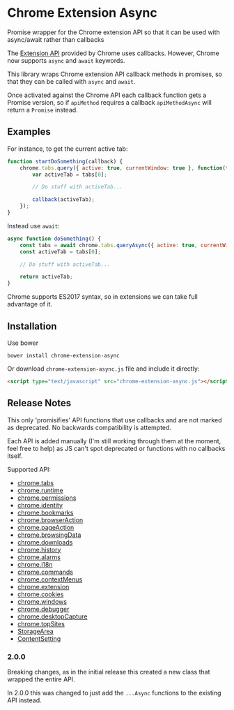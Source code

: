 # Chrome Extension Async
Promise wrapper for the Chrome extension API so that it can be used with async/await rather than callbacks

The [Extension API](https://developer.chrome.com/extensions) provided by Chrome uses callbacks. 
However, Chrome now supports `async` and `await` keywords.

This library wraps Chrome extension API callback methods in promises, so that they can be called with `async` and `await`.

Once activated against the Chrome API each callback function gets a Promise version, so if `apiMethod` requires a callback `apiMethodAsync` will return a `Promise` instead.

## Examples
For instance, to get the current active tab:

```javascript
function startDoSomething(callback) {
    chrome.tabs.query({ active: true, currentWindow: true }, function(tabs) {
        var activeTab = tabs[0];

        // Do stuff with activeTab...

        callback(activeTab);
    });
}
```

Instead use `await`:

```javascript
async function doSomething() {
    const tabs = await chrome.tabs.queryAsync({ active: true, currentWindow: true });
    const activeTab = tabs[0];

    // Do stuff with activeTab...

    return activeTab;
}
```

Chrome supports ES2017 syntax, so in extensions we can take full advantage of it.

## Installation
Use bower
```
bower install chrome-extension-async
```

Or download `chrome-extension-async.js` file and include it directly:
```html
<script type="text/javascript" src="chrome-extension-async.js"></script>
```

## Release Notes
This only 'promisifies' API functions that use callbacks and are not marked as deprecated. 
No backwards compatibility is attempted.

Each API is added manually (I'm still working through them at the moment, feel free to help) as JS can't spot deprecated or functions with no callbacks itself.

Supported API:

- [chrome.tabs](https://developer.chrome.com/extensions/tabs)
- [chrome.runtime](https://developer.chrome.com/extensions/runtime)
- [chrome.permissions](https://developer.chrome.com/extensions/permissions)
- [chrome.identity](https://developer.chrome.com/extensions/identity)
- [chrome.bookmarks](https://developer.chrome.com/extensions/bookmarks)
- [chrome.browserAction](https://developer.chrome.com/extensions/browserAction)
- [chrome.pageAction](https://developer.chrome.com/extensions/pageAction)
- [chrome.browsingData](https://developer.chrome.com/extensions/browsingData)
- [chrome.downloads](https://developer.chrome.com/extensions/downloads)
- [chrome.history](https://developer.chrome.com/extensions/history)
- [chrome.alarms](https://developer.chrome.com/extensions/alarms)
- [chrome.i18n](https://developer.chrome.com/extensions/i18n)
- [chrome.commands](https://developer.chrome.com/extensions/commands#method-getAll)
- [chrome.contextMenus](https://developer.chrome.com/extensions/contextMenus)
- [chrome.extension](https://developer.chrome.com/extensions/extension)
- [chrome.cookies](https://developer.chrome.com/extensions/cookies)
- [chrome.windows](https://developer.chrome.com/extensions/windows)
- [chrome.debugger](https://developer.chrome.com/extensions/debugger)
- [chrome.desktopCapture](https://developer.chrome.com/extensions/desktopCapture)
- [chrome.topSites](https://developer.chrome.com/extensions/topSites#method-get)
- [StorageArea](https://developer.chrome.com/extensions/storage#type-StorageArea)
- [ContentSetting](https://developer.chrome.com/extensions/contentSettings#type-ContentSetting)

### 2.0.0
Breaking changes, as in the initial release this created a new class that wrapped the entire API.

In 2.0.0 this was changed to just add the `...Async` functions to the existing API instead.


